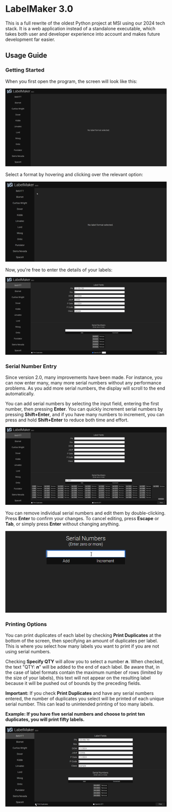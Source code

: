 # LabelMaker 3.0
This is a full rewrite of the oldest Python project at MSI using our 2024 tech stack. It is a web application instead of a standalone executable, which takes both user and developer experience into account and makes future development far easier.

## Usage Guide
### Getting Started
When you first open the program, the screen will look like this:

![No Format Selected](./assets/01-no-format-selected.png)

Select a format by hovering and clicking over the relevant option:

![Format Selector](./assets/02-format-selection.gif)

Now, you're free to enter the details of your labels:

![Example Data](./assets/03-forms-filled.png)

### Serial Number Entry

Since version 2.0, many improvements have been made. For instance, you can now enter many, many more serial numbers without any performance problems. As you add more serial numbers, the display will scroll to the end automatically.

You can add serial numbers by selecting the input field, entering the first number, then pressing **Enter**. You can quickly increment serial numbers by pressing **Shift+Enter**, and if you have many numbers to increment, you can press and hold **Shift+Enter** to reduce both time and effort.

![Serial Number Entry](./assets/04-serial-number-incrementing.png)

You can remove individual serial numbers and edit them by double-clicking. Press **Enter** to confirm your changes. To cancel editing, press **Escape** or **Tab**, or simply press **Enter** without changing anything.

![Serial Number Editing](./assets/05-serial-number-editing.gif)

### Printing Options

You can print duplicates of each label by checking **Print Duplicates** at the bottom of the screen, then specifying an amount of duplicates per label. This is where you select how many labels you want to print if you are not using serial numbers.

Checking **Specify QTY** will allow you to select a number ***n***. When checked, the text &quot;QTY: ***n***&quot; will be added to the end of each label. Be aware that, in the case of label formats contain the maximum number of rows (limited by the size of your labels), this text will not appear on the resulting label because it will be pushed out of bounds by the preceding fields.

**Important:** If you check **Print Duplicates** and have any serial numbers entered, the number of duplicates you select will be printed of each unique serial number. This can lead to unintended printing of too many labels.

**Example: If you have five serial numbers and choose to print ten duplicates, you will print fifty labels.**

![Printing Options](./assets/06-printing-options.gif)
